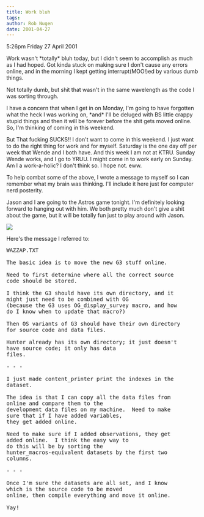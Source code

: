 ```yaml
---
title: Work bluh
tags: 
author: Rob Nugen
date: 2001-04-27
---
```


<p class=date>5:26pm Friday 27 April 2001</p>

<p>Work wasn't *totally* bluh today, but I didn't seem
to accomplish as much as I had hoped.  Got kinda stuck
on making sure I don't cause any errors online, and in
the morning I kept getting interrupt(MOO!)ed by
various dumb things.</p>

<p>Not totally dumb, but shit that wasn't in the same
wavelength as the code I was sorting through.</p>

<p>I have a concern that when I get in on Monday, I'm
going to have forgotten what the heck I was working
on, *and* I'll be deluged with BS little crappy stupid
things and then it will be forever before the shit
gets moved online.  So, I'm thinking of coming in this
weekend.</p>

<p>But That fucking SUCKS!!  I don't want to come in
this weekend.  I just want to do the right thing for
work and for myself.  Saturday is the one day off per
week that Wende and I both have.  And this week I am
not at KTRU.  Sunday Wende works, and I go to YRUU.  I
might come in to work early on Sunday.  Am I a
work-a-holic?  I don't think so.  I hope not. 
eww.</p>

<p>To help combat some of the above, I wrote a message
to myself so I can remember what my brain was
thinking.  I'll include it here just for computer nerd
posterity.</p>

<p>Jason and I are going to the Astros game tonight. 
I'm definitely looking forward to hanging out with
him.  We both pretty much don't give a shit about the
game, but it will be totally fun just to play around
with Jason.</p>

<p><img src="/images/rob/wL-ROB.gif"/></p>

<p>Here's the message I referred to:</p>

<pre>
WAZZAP.TXT

The basic idea is to move the new G3 stuff online.

Need to first determine where all the correct source
code should be stored.

I think the G3 should have its own directory, and it
might just need to be combined with OG 
(because the G3 uses OG_display_survey macro, and how
do I know when to update that macro?)

Then OS variants of G3 should have their own directory
for source code and data files.

Hunter already has its own directory; it just doesn't
have source code; it only has data 
files.

- - -

I just made content_printer print the indexes in the
dataset.

The idea is that I can copy all the data files from
online and compare them to the 
development data files on my machine.  Need to make
sure that if I have added variables, 
they get added online.

Need to make sure if I added observations, they get
added online.  I think the easy way to 
do this will be by sorting the
hunter_macros-equivalent datasets by the first two
columns.

- - -

Once I'm sure the datasets are all set, and I know
which is the source code to be moved 
online, then compile everything and move it online.

Yay!
</pre>

